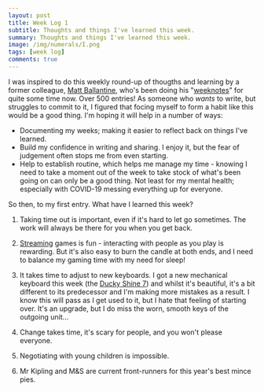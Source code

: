 ```yaml
---
layout: post
title: Week Log 1
subtitle: Thoughts and things I've learned this week.
summary: Thoughts and things I've learned this week.
image: /img/numerals/I.png
tags: [week log]
comments: true
---
```


I was inspired to do this weekly round-up of thougths and learning by a former colleague, [Matt Ballantine](https://twitter.com/ballantine70), who's been doing his "[weeknotes](https://mmitii.mattballantine.com/2020/11/27/weeknote-512-forties/)" for quite some time now. Over 500 entries! As someone who _wants_ to write, but struggles to commit to it, I figured that focing myself to form a habit like this would be a good thing. I'm hoping it will help in a number of ways:

- Documenting my weeks; making it easier to reflect back on things I've learned.
- Build my confidence in writing and sharing. I enjoy it, but the fear of judgement often stops me from even starting.
- Help to establish routine, which helps me manage my time - knowing I need to take a moment out of the week to take stock of what's been going on can only be a good thing. Not least for my mental health; especially with COVID-19 messing everything up for everyone.

So then, to my first entry. What have I learned this week?

1. Taking time out is important, even if it's hard to let go sometimes. The work will always be there for you when you get back.

2. [Streaming](https://twitch.tv/JimAmp) games is fun - interacting with people as you play is rewarding. But it's also easy to burn the candle at both ends, and I need to balance my gaming time with my need for sleep!

3. It takes time to adjust to new keyboards. I got a new mechanical keyboard this week (the [Ducky Shine 7](https://www.duckychannel.com.tw/en/Ducky-Shine7)) and whilst it's beautiful, it's a bit different to its predecessor and I'm making more mistakes as a result. I know this will pass as I get used to it, but I hate that feeling of starting over. It's an upgrade, but I do miss the worn, smooth keys of the outgoing unit...

4. Change takes time, it's scary for people, and you won't please everyone.

5. Negotiating with young children is impossible.

6. Mr Kipling and M&S are current front-runners for this year's best mince pies.